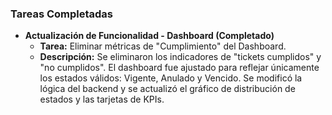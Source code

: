 ### Tareas Completadas

- **Actualización de Funcionalidad - Dashboard (Completado)**
  - **Tarea:** Eliminar métricas de "Cumplimiento" del Dashboard.
  - **Descripción:** Se eliminaron los indicadores de "tickets cumplidos" y "no cumplidos". El dashboard fue ajustado para reflejar únicamente los estados válidos: Vigente, Anulado y Vencido. Se modificó la lógica del backend y se actualizó el gráfico de distribución de estados y las tarjetas de KPIs.
